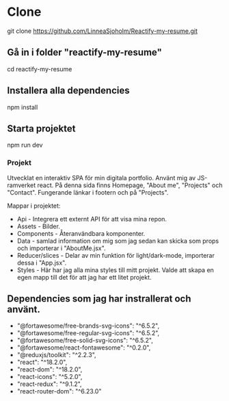 # Clone 
git clone https://github.com/LinneaSjoholm/Reactify-my-resume.git

## Gå in i folder "reactify-my-resume" 
cd reactify-my-resume

## Installera alla dependencies 
npm install

## Starta projektet 
npm run dev

### Projekt
Utvecklat en interaktiv SPA för min digitala portfolio. Använt mig av JS-ramverket react.
På denna sida finns Homepage, "About me", "Projects" och "Contact". 
Fungerande länkar i footern och på "Projects". 

Mappar i projektet:
- Api - Integrera ett externt API för att visa mina repon.
- Assets - Bilder.
- Components - Återanvändbara komponenter.
- Data - samlad information om mig som jag sedan kan skicka som props och importerar i "AboutMe.jsx".
- Reducer/slices - Delar av min funktion för light/dark-mode, importerar dessa i "App.jsx".
- Styles - Här har jag alla mina styles till mitt projekt. Valde att skapa en egen mapp till det för att jag har ett litet projekt.

## Dependencies som jag har instrallerat och använt.
- "@fortawesome/free-brands-svg-icons": "^6.5.2", 
- "@fortawesome/free-regular-svg-icons": "^6.5.2", 
- "@fortawesome/free-solid-svg-icons": "^6.5.2", 
- "@fortawesome/react-fontawesome": "^0.2.0", 
- "@reduxjs/toolkit": "^2.2.3", 
- "react": "^18.2.0", 
- "react-dom": "^18.2.0", 
- "react-icons": "^5.2.0", 
- "react-redux": "^9.1.2", 
- "react-router-dom": "^6.23.0"
